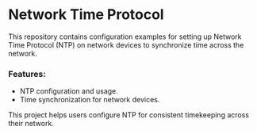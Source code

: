 # Network Time Protocol

This repository contains configuration examples for setting up Network Time Protocol (NTP) on network devices to synchronize time across the network.

### Features:
- NTP configuration and usage.
- Time synchronization for network devices.

This project helps users configure NTP for consistent timekeeping across their network.

